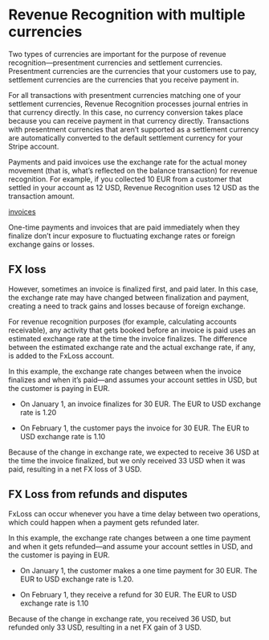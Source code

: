 # Revenue Recognition with multiple currencies

Two types of currencies are important for the purpose of revenue recognition—presentment currencies and settlement currencies. Presentment currencies are the currencies that your customers use to pay, settlement currencies are the currencies that you receive payment in.

For all transactions with presentment currencies matching one of your settlement currencies, Revenue Recognition processes journal entries in that currency directly. In this case, no currency conversion takes place because you can receive payment in that currency directly. Transactions with presentment currencies that aren’t supported as a settlement currency are automatically converted to the default settlement currency for your Stripe account.

Payments and paid invoices use the exchange rate for the actual money movement (that is, what’s reflected on the balance transaction) for revenue recognition. For example, if you collected 10 EUR from a customer that settled in your account as 12 USD, Revenue Recognition uses 12 USD as the transaction amount.

[invoices](/api/invoices)

One-time payments and invoices that are paid immediately when they finalize don’t incur exposure to fluctuating exchange rates or foreign exchange gains or losses.

## FX loss

However, sometimes an invoice is finalized first, and paid later. In this case, the exchange rate may have changed between finalization and payment, creating a need to track gains and losses because of foreign exchange.

For revenue recognition purposes (for example, calculating accounts receivable), any activity that gets booked before an invoice is paid uses an estimated exchange rate at the time the invoice finalizes. The difference between the estimated exchange rate and the actual exchange rate, if any, is added to the FxLoss account.

In this example, the exchange rate changes between when the invoice finalizes and when it’s paid—and assumes your account settles in USD, but the customer is paying in EUR.

- On January 1, an invoice finalizes for 30 EUR. The EUR to USD exchange rate is 1.20

- On February 1, the customer pays the invoice for 30 EUR. The EUR to USD exchange rate is 1.10

Because of the change in exchange rate, we expected to receive 36 USD at the time the invoice finalized, but we only received 33 USD when it was paid, resulting in a net FX loss of 3 USD.

## FX Loss from refunds and disputes

FxLoss can occur whenever you have a time delay between two operations, which could happen when a payment gets refunded later.

In this example, the exchange rate changes between a one time payment and when it gets refunded—and assume your account settles in USD, and the customer is paying in EUR.

- On January 1, the customer makes a one time payment for 30 EUR. The EUR to USD exchange rate is 1.20.

- On February 1, they receive a refund for 30 EUR. The EUR to USD exchange rate is 1.10

Because of the change in exchange rate, you received 36 USD, but refunded only 33 USD, resulting in a net FX gain of 3 USD.
